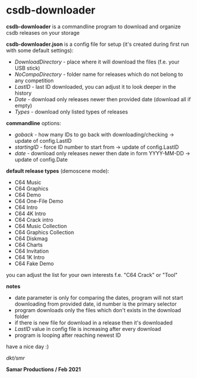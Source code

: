 # csdb-downloader

**csdb-downloader** is a commandline program to download and organize csdb releases on your storage

**csdb-downloader.json** is a config file for setup (it's created during first run with some default settings):
* *DownloadDirectory* - place where it will download the files (f.e. your USB stick)
* *NoCompoDirectory* - folder name for releases which do not belong to any competition
* *LastID* - last ID downloaded, you can adjust it to look deeper in the history
* *Date* - download only releases newer then provided date (download all if empty)
* *Types* - download only listed types of releases

**commandline** options:
* *goback* - how many IDs to go back with downloading/checking -> update of config.LastID
* *startingID* - force ID number to start from -> update of config.LastID
* *date* - download only releases newer then date in form YYYY-MM-DD -> update of config.Date

**default release types** (demoscene mode):
* C64 Music
* C64 Graphics
* C64 Demo
* C64 One-File Demo
* C64 Intro
* C64 4K Intro
* C64 Crack intro
* C64 Music Collection
* C64 Graphics Collection
* C64 Diskmag
* C64 Charts
* C64 Invitation
* C64 1K Intro 
* C64 Fake Demo

you can adjust the list for your own interests f.e. "C64 Crack" or "Tool"

**notes**
* date parameter is only for comparing the dates, program will not start downloading from provided date, id number is the primary selector
* program downloads only the files which don't exists in the download folder
* if there is new file for download in a release then it's downloaded
* *LastID* value in config file is increasing after every download
* program is looping after reaching newest ID

have a nice day :)

*dkt/smr*

__Samar Productions / Feb 2021__